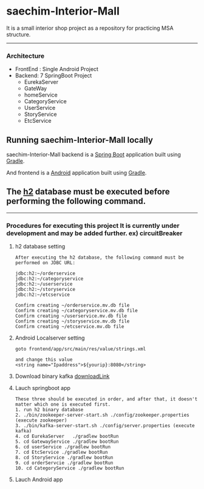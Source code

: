 # saechim-Interior-Mall
 It is a small interior shop project as a repository for practicing MSA structure.





---



### Architecture

- FrontEnd : Single Android Project
- Backend: 7 SpringBoot Project
  - EurekaServer
  - GateWay
  - homeService
  - CategoryService
  - UserService
  - StoryService
  - EtcService

## Running saechim-Interior-Mall locally
saechim-Interior-Mall backend is a [Spring Boot](https://spring.io/guides/gs/spring-boot) application built using [Gradle](https://spring.io/guides/gs/gradle/). 

And frontend is a [Android](https://developer.android.com/) application built using [Gradle](https://spring.io/guides/gs/gradle/). 



## The [h2](https://h2database.com/h2-2019-10-14.zip) database must be executed before performing the following command.

---

### Procedures for executing this project It is currently under development and may be added further.  ex) circuitBreaker

1. h2 database setting

   ```
   After executing the h2 database, the following command must be performed on JDBC URL:
   
   jdbc:h2:~/orderservice
   jdbc:h2:~/categoryservice
   jdbc:h2:~/userservice
   jdbc:h2:~/storyservice
   jdbc:h2:~/etcservice
   
   Confirm creating ~/orderservice.mv.db file
   Confirm creating ~/categoryservice.mv.db file
   Confirm creating ~/userservice.mv.db file
   Confirm creating ~/storyservice.mv.db file
   Confirm creating ~/etcservice.mv.db file
   ```

   

2. Android Localserver setting

   ```
   goto frontend/app/src/main/res/value/strings.xml
   
   and change this value 
   <string name="Ipaddress">${yourip}:8080</string>
   
   ```

3. Download binary kafka [downloadLink](https://kafka.apache.org/downloads)

4. Lauch springboot app

   ```
   These three should be executed in order, and after that, it doesn't matter which one is executed first.
   1. run h2 binary database
   2. ./bin/zookeeper-server-start.sh ./config/zookeeper.properties (execute zookeeper)
   3. ./bin/kafka-server-start.sh ./config/server.properties (execute kafka)
   4. cd EurekaServer   ./gradlew bootRun
   5. cd GatewayService ./gradlew bootRun
   6. cd userService ./gradlew bootRun
   7. cd EtcService ./gradlew bootRun
   8. cd StoryService ./gradlew bootRun
   9. cd orderServcie ./gradlew bootRun
   10. cd CategoryService ./gradlew bootRun
   ```

5. Lauch Android app

